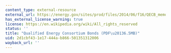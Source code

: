 ```yaml
---
content_type: external-resource
external_url: https://energy.gov/sites/prod/files/2014/06/f16/QECB_memo_12-13-13.pdf
has_external_license_warning: true
license: https://en.wikipedia.org/wiki/All_rights_reserved
status: ''
title: "Qualified Energy Consortium Bonds (PDF\u20136.5MB)"
uid: 2d1cbf43-1e17-444a-b866-501351312006
wayback_url: ''
---
```

